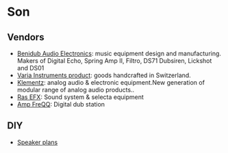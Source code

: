 # Son

## Vendors

* [Benidub Audio Electronics](https://benidub.com): music equipment design and manufacturing. Makers of Digital Echo, Spring Amp II, Filtro, DS71 Dubsiren, Lickshot and DS01
* [Varia Instruments product](https://www.varia-instruments.com/): goods handcrafted in Switzerland.
* [Klementz](https://www.klementz.fr/): analog audio & electronic equipment.New generation of modular range of analog audio products..
* [Ras EFX](https://dub-siren.com/): Sound system & selecta equipment
* [Amp FreQQ](https://reggaepreamp.com/): Digital dub station

## DIY

* [Speaker plans](https://www.speakerplans.com/)


